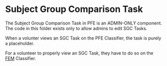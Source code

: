 # Subject Group Comparison Task

The Subject Group Comparison Task in PFE is an ADMIN-ONLY component. The code in this folder exists only to allow admins to edit SGC Tasks.

When a volunter views an SGC Task on the PFE Classifier, the task is purely a placeholder.

For a volunteer to properly view an SGC Task, they have to do so on the [FEM](https://github.com/zooniverse/front-end-monorepo) Classifier.
